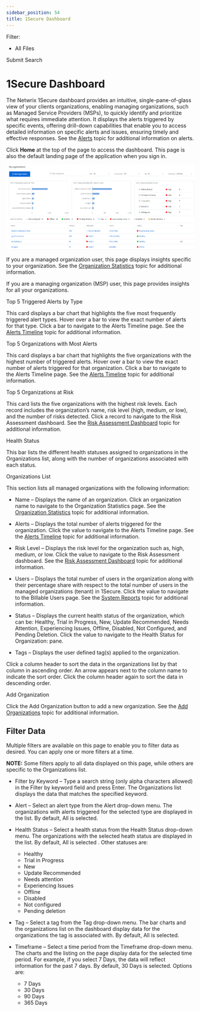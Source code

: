 ```yaml
---
sidebar_position: 54
title: 1Secure Dashboard
---
```


Filter: 

* All Files

Submit Search

# 1Secure Dashboard

The Netwrix 1Secure dashboard provides an intuitive, single-pane-of-glass view of your clients organizations, enabling managing organizations, such as Managed Service Providers (MSPs), to quickly identify and prioritize what requires immediate attention. It displays the alerts triggered by specific events, offering drill-down capabilities that enable you to access detailed information on specific alerts and issues, ensuring timely and effective responses. See the [Alerts](../Alerts/Alerts "Alerts") topic for additional information on alerts.

Click **Home** at the top of the page to access the dashboard. This page is also the default landing page of the application when you sign in.

![Dashboard Page for managing user](../../../Resources/Images/1Secure/DashboardPage.png "Dashboard Page for managing user")

If you are a managed organization user, this page displays insights specific to your organization. See the [Organization Statistics](OrganizationStatistics "Organization Statistics") topic for additional information.

If you are a managing organization (MSP) user, this page provides insights for all your organizations.

Top 5 Triggered Alerts by Type

This card displays a bar chart that highlights the five most frequently triggered alert types. Hover over a bar to view the exact number of alerts for that type. Click a bar to navigate to the Alerts Timeline page. See the [Alerts Timeline](AlertsTimeline "Alerts Timeline") topic for additional information.

Top 5 Organizations with Most Alerts

This card displays a bar chart that highlights the five organizations with the highest number of triggered alerts. Hover over a bar to view the exact number of alerts triggered for that organization. Click a bar to navigate to the Alerts Timeline page. See the [Alerts Timeline](AlertsTimeline "Alerts Timeline") topic for additional information.

Top 5 Organizations at Risk

This card lists the five organizations with the highest risk levels. Each record includes the organization’s name, risk level (high, medium, or low), and the number of risks detected. Click a record to navigate to the Risk Assessment dashboard. See the [Risk Assessment Dashboard](../RiskProfiles/RiskAssessmentDashboard "Risk Assessment Dashboard") topic for additional information.

Health Status

This bar lists the different health statuses assigned to organizations in the Organizations list, along with the number of organizations associated with each status.

Organizations List

This section lists all managed organizations with the following information:

* Name – Displays the name of an organization. Click an organization name to navigate to the Organization Statistics page. See the [Organization Statistics](OrganizationStatistics "Organization Statistics") topic for additional information.

* Alerts – Displays the total number of alerts triggered for the organization. Click the value to navigate to the Alerts Timeline page. See the [Alerts Timeline](AlertsTimeline "Alerts Timeline") topic for additional information.
* Risk Level – Displays the risk level for the organization such as, high, medium, or low. Click the value to navigate to the Risk Assessment dashboard. See the [Risk Assessment Dashboard](../RiskProfiles/RiskAssessmentDashboard "Risk Assessment Dashboard") topic for additional information.
* Users – Displays the total number of users in the organization along with their percentage share with respect to the total number of users in the managed organizations (tenant) in 1Secure. Click the value to navigate to the Billable Users page. See the [System Reports](../SearchAndReports/System#Review "Review Billable Users Report") topic for additional information.
* Status – Displays the current health status of the organization, which can be: Healthy, Trial in Progress, New, Update Recommended, Needs Attention, Experiencing Issues, Offline, Disabled, Not Configured, and Pending Deletion. Click the value to navigate to the Health Status for Organization:  pane.
* Tags – Displays the user defined tag(s) applied to the organization.

Click a column header to sort the data in the organizations list by that column in ascending order. An arrow appears next to the column name to indicate the sort order. Click the column header again to sort the data in descending order.

Add Organization

Click the Add Organization button to add a new organization. See the [Add Organizations](../Organizations/AddOrganizations "Add Organizations") topic for additional information.

## Filter Data

Multiple filters are available on this page to enable you to filter data as desired. You can apply one or more filters at a time.

**NOTE:** Some filters apply to all data displayed on this page, while others are specific to the Organizations list.

* Filter by Keyword – Type a search string (only alpha characters allowed) in the Filter by keyword field and press Enter. The Organizations list displays the data that matches the specified keyword.
* Alert – Select an alert type from the Alert drop-down menu. The organizations with alerts triggered for the selected type are displayed in the list. By default, All is selected.
* Health Status – Select a health status from the Health Status drop-down menu. The organizations with the selected heath status are displayed in the list. By default, All is selected . Other statuses are:

  * Healthy
  * Trial in Progress
  * New
  * Update Recommended
  * Needs attention
  * Experiencing Issues
  * Offline
  * Disabled
  * Not configured
  * Pending deletion
* Tag – Select a tag from the Tag drop-down menu. The bar charts and the organizations list on the dashboard display data for the organizations the tag is associated with. By default, All is selected.
* Timeframe – Select a time period from the Timeframe drop-down menu. The charts and the listing on the page display data for the selected time period. For example, if you select 7 Days, the data will reflect information for the past 7 days. By default, 30 Days is selected. Options are:

  * 7 Days
  * 30 Days
  * 90 Days
  * 365 Days